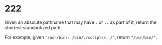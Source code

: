 [_metadata_:number]:-      "222"
[_metadata_:difficulty]:-  "Medium"
[_metadata_:asker]:-       "Quora"
[_metadata_:tags]:-        "string"

# 222

Given an absolute pathname that may have `.` or `..` as part of it, return the shortest standardized path.

For example, given `"/usr/bin/../bin/./scripts/../"`, return `"/usr/bin/"`.
